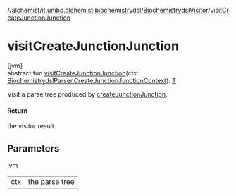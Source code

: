 //[alchemist](../../../index.md)/[it.unibo.alchemist.biochemistrydsl](../index.md)/[BiochemistrydslVisitor](index.md)/[visitCreateJunctionJunction](visit-create-junction-junction.md)

# visitCreateJunctionJunction

[jvm]\
abstract fun [visitCreateJunctionJunction](visit-create-junction-junction.md)(ctx: [BiochemistrydslParser.CreateJunctionJunctionContext](../-biochemistrydsl-parser/-create-junction-junction-context/index.md)): [T](../../it.unibo.alchemist.model.implementations.environments/-limited-continuos2-d/index.md)

Visit a parse tree produced by [createJunctionJunction](../-biochemistrydsl-parser/create-junction-junction.md).

#### Return

the visitor result

## Parameters

jvm

| | |
|---|---|
| ctx | the parse tree |

